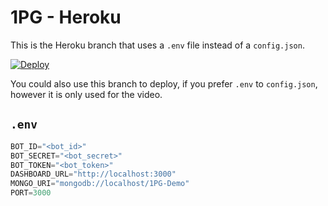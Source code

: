 # 1PG - Heroku
This is the Heroku branch that uses a `.env` file instead of a `config.json`.

[![Deploy](https://www.herokucdn.com/deploy/button.svg)](https://heroku.com/deploy?template=https://github.com/Endternvl/1PG/tree/heroku)

You could also use this branch to deploy, if you prefer `.env` to `config.json`, however it is only used for the video.

## `.env`
```js
BOT_ID="<bot_id>"
BOT_SECRET="<bot_secret>"
BOT_TOKEN="<bot_token>"
DASHBOARD_URL="http://localhost:3000"
MONGO_URI="mongodb://localhost/1PG-Demo"
PORT=3000
```
